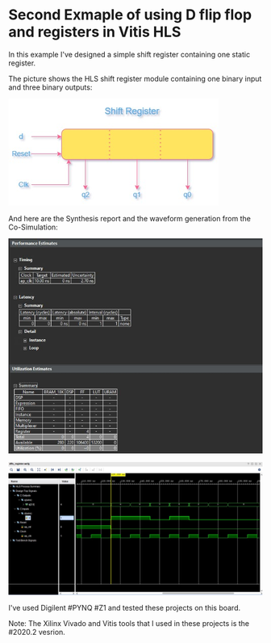 # Second Exmaple of using D flip flop and registers in Vitis HLS

In this example I've designed a simple shift register containing one static register.

The picture shows the HLS shift register module containing one binary input and three binary outputs:

![alt text](https://github.com/salemsajjad/Vitis-HLS-Sequential/blob/main/02-Shift_Register_using_Static_Variable/shif_register.jpg?raw=true)



And here are the Synthesis report and the waveform generation from the Co-Simulation:

![alt text](https://github.com/salemsajjad/Vitis-HLS-Sequential/blob/main/02-Shift_Register_using_Static_Variable/synthesis_report.JPG?raw=true)


![alt text](https://github.com/salemsajjad/Vitis-HLS-Sequential/blob/main/02-Shift_Register_using_Static_Variable/dff_register_Waveform.JPG?raw=true)



I've used Digilent #PYNQ #Z1 and tested these projects on this board.

Note: The Xilinx Vivado and Vitis tools that I used in these projects is the #2020.2 vesrion. 


